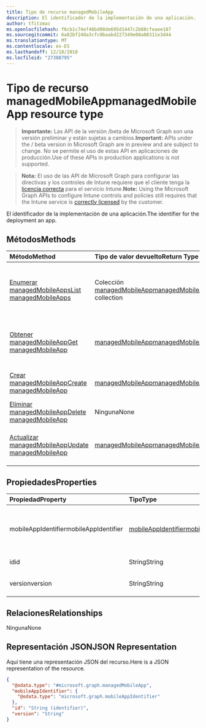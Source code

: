 ```yaml
---
title: Tipo de recurso managedMobileApp
description: El identificador de la implementación de una aplicación.
author: tfitzmac
ms.openlocfilehash: f6cb1c74ef46bd08de695d1447c2b88cfeaee187
ms.sourcegitcommit: 6a82bf240a3cfc0baabd227349e08a08311e3d44
ms.translationtype: MT
ms.contentlocale: es-ES
ms.lasthandoff: 12/18/2018
ms.locfileid: "27308795"
---
```

# <a name="managedmobileapp-resource-type"></a><span data-ttu-id="f26c8-103">Tipo de recurso managedMobileApp</span><span class="sxs-lookup"><span data-stu-id="f26c8-103">managedMobileApp resource type</span></span>

> <span data-ttu-id="f26c8-104">**Importante:** Las API de la versión /beta de Microsoft Graph son una versión preliminar y están sujetas a cambios.</span><span class="sxs-lookup"><span data-stu-id="f26c8-104">**Important:** APIs under the / beta version in Microsoft Graph are in preview and are subject to change.</span></span> <span data-ttu-id="f26c8-105">No se permite el uso de estas API en aplicaciones de producción.</span><span class="sxs-lookup"><span data-stu-id="f26c8-105">Use of these APIs in production applications is not supported.</span></span>

> <span data-ttu-id="f26c8-106">**Nota:** El uso de las API de Microsoft Graph para configurar las directivas y los controles de Intune requiere que el cliente tenga la [licencia correcta](https://go.microsoft.com/fwlink/?linkid=839381) para el servicio Intune.</span><span class="sxs-lookup"><span data-stu-id="f26c8-106">**Note:** Using the Microsoft Graph APIs to configure Intune controls and policies still requires that the Intune service is [correctly licensed](https://go.microsoft.com/fwlink/?linkid=839381) by the customer.</span></span>

<span data-ttu-id="f26c8-107">El identificador de la implementación de una aplicación.</span><span class="sxs-lookup"><span data-stu-id="f26c8-107">The identifier for the deployment an app.</span></span>
## <a name="methods"></a><span data-ttu-id="f26c8-108">Métodos</span><span class="sxs-lookup"><span data-stu-id="f26c8-108">Methods</span></span>
|<span data-ttu-id="f26c8-109">Método</span><span class="sxs-lookup"><span data-stu-id="f26c8-109">Method</span></span>|<span data-ttu-id="f26c8-110">Tipo de valor devuelto</span><span class="sxs-lookup"><span data-stu-id="f26c8-110">Return Type</span></span>|<span data-ttu-id="f26c8-111">Descripción</span><span class="sxs-lookup"><span data-stu-id="f26c8-111">Description</span></span>|
|:---|:---|:---|
|[<span data-ttu-id="f26c8-112">Enumerar managedMobileApps</span><span class="sxs-lookup"><span data-stu-id="f26c8-112">List managedMobileApps</span></span>](../api/intune-mam-managedmobileapp-list.md)|<span data-ttu-id="f26c8-113">Colección [managedMobileApp](../resources/intune-mam-managedmobileapp.md)</span><span class="sxs-lookup"><span data-stu-id="f26c8-113">[managedMobileApp](../resources/intune-mam-managedmobileapp.md) collection</span></span>|<span data-ttu-id="f26c8-114">Enumere las propiedades y las relaciones de los objetos [managedMobileApp](../resources/intune-mam-managedmobileapp.md).</span><span class="sxs-lookup"><span data-stu-id="f26c8-114">List properties and relationships of the [managedMobileApp](../resources/intune-mam-managedmobileapp.md) objects.</span></span>|
|[<span data-ttu-id="f26c8-115">Obtener managedMobileApp</span><span class="sxs-lookup"><span data-stu-id="f26c8-115">Get managedMobileApp</span></span>](../api/intune-mam-managedmobileapp-get.md)|[<span data-ttu-id="f26c8-116">managedMobileApp</span><span class="sxs-lookup"><span data-stu-id="f26c8-116">managedMobileApp</span></span>](../resources/intune-mam-managedmobileapp.md)|<span data-ttu-id="f26c8-117">Lea las propiedades y las relaciones del objeto [managedMobileApp](../resources/intune-mam-managedmobileapp.md).</span><span class="sxs-lookup"><span data-stu-id="f26c8-117">Read properties and relationships of the [managedMobileApp](../resources/intune-mam-managedmobileapp.md) object.</span></span>|
|[<span data-ttu-id="f26c8-118">Crear managedMobileApp</span><span class="sxs-lookup"><span data-stu-id="f26c8-118">Create managedMobileApp</span></span>](../api/intune-mam-managedmobileapp-create.md)|[<span data-ttu-id="f26c8-119">managedMobileApp</span><span class="sxs-lookup"><span data-stu-id="f26c8-119">managedMobileApp</span></span>](../resources/intune-mam-managedmobileapp.md)|<span data-ttu-id="f26c8-120">Cree un objeto [managedMobileApp](../resources/intune-mam-managedmobileapp.md).</span><span class="sxs-lookup"><span data-stu-id="f26c8-120">Create a new [managedMobileApp](../resources/intune-mam-managedmobileapp.md) object.</span></span>|
|[<span data-ttu-id="f26c8-121">Eliminar managedMobileApp</span><span class="sxs-lookup"><span data-stu-id="f26c8-121">Delete managedMobileApp</span></span>](../api/intune-mam-managedmobileapp-delete.md)|<span data-ttu-id="f26c8-122">Ninguna</span><span class="sxs-lookup"><span data-stu-id="f26c8-122">None</span></span>|<span data-ttu-id="f26c8-123">Elimina un [managedMobileApp](../resources/intune-mam-managedmobileapp.md).</span><span class="sxs-lookup"><span data-stu-id="f26c8-123">Deletes a [managedMobileApp](../resources/intune-mam-managedmobileapp.md).</span></span>|
|[<span data-ttu-id="f26c8-124">Actualizar managedMobileApp</span><span class="sxs-lookup"><span data-stu-id="f26c8-124">Update managedMobileApp</span></span>](../api/intune-mam-managedmobileapp-update.md)|[<span data-ttu-id="f26c8-125">managedMobileApp</span><span class="sxs-lookup"><span data-stu-id="f26c8-125">managedMobileApp</span></span>](../resources/intune-mam-managedmobileapp.md)|<span data-ttu-id="f26c8-126">Actualice las propiedades de un objeto [managedMobileApp](../resources/intune-mam-managedmobileapp.md).</span><span class="sxs-lookup"><span data-stu-id="f26c8-126">Update the properties of a [managedMobileApp](../resources/intune-mam-managedmobileapp.md) object.</span></span>|

## <a name="properties"></a><span data-ttu-id="f26c8-127">Propiedades</span><span class="sxs-lookup"><span data-stu-id="f26c8-127">Properties</span></span>
|<span data-ttu-id="f26c8-128">Propiedad</span><span class="sxs-lookup"><span data-stu-id="f26c8-128">Property</span></span>|<span data-ttu-id="f26c8-129">Tipo</span><span class="sxs-lookup"><span data-stu-id="f26c8-129">Type</span></span>|<span data-ttu-id="f26c8-130">Descripción</span><span class="sxs-lookup"><span data-stu-id="f26c8-130">Description</span></span>|
|:---|:---|:---|
|<span data-ttu-id="f26c8-131">mobileAppIdentifier</span><span class="sxs-lookup"><span data-stu-id="f26c8-131">mobileAppIdentifier</span></span>|[<span data-ttu-id="f26c8-132">mobileAppIdentifier</span><span class="sxs-lookup"><span data-stu-id="f26c8-132">mobileAppIdentifier</span></span>](../resources/intune-mam-mobileappidentifier.md)|<span data-ttu-id="f26c8-133">El identificador de una aplicación con el tipo de sistema operativo.</span><span class="sxs-lookup"><span data-stu-id="f26c8-133">The identifier for an app with it's operating system type.</span></span>|
|<span data-ttu-id="f26c8-134">id</span><span class="sxs-lookup"><span data-stu-id="f26c8-134">id</span></span>|<span data-ttu-id="f26c8-135">String</span><span class="sxs-lookup"><span data-stu-id="f26c8-135">String</span></span>|<span data-ttu-id="f26c8-136">Clave de la entidad.</span><span class="sxs-lookup"><span data-stu-id="f26c8-136">Key of the entity.</span></span>|
|<span data-ttu-id="f26c8-137">version</span><span class="sxs-lookup"><span data-stu-id="f26c8-137">version</span></span>|<span data-ttu-id="f26c8-138">String</span><span class="sxs-lookup"><span data-stu-id="f26c8-138">String</span></span>|<span data-ttu-id="f26c8-139">Versión de la entidad.</span><span class="sxs-lookup"><span data-stu-id="f26c8-139">Version of the entity.</span></span>|

## <a name="relationships"></a><span data-ttu-id="f26c8-140">Relaciones</span><span class="sxs-lookup"><span data-stu-id="f26c8-140">Relationships</span></span>
<span data-ttu-id="f26c8-141">Ninguna</span><span class="sxs-lookup"><span data-stu-id="f26c8-141">None</span></span>
## <a name="json-representation"></a><span data-ttu-id="f26c8-142">Representación JSON</span><span class="sxs-lookup"><span data-stu-id="f26c8-142">JSON Representation</span></span>
<span data-ttu-id="f26c8-143">Aquí tiene una representación JSON del recurso.</span><span class="sxs-lookup"><span data-stu-id="f26c8-143">Here is a JSON representation of the resource.</span></span>
<!-- {
  "blockType": "resource",
  "keyProperty": "id",
  "@odata.type": "microsoft.graph.managedMobileApp"
}
-->
``` json
{
  "@odata.type": "#microsoft.graph.managedMobileApp",
  "mobileAppIdentifier": {
    "@odata.type": "microsoft.graph.mobileAppIdentifier"
  },
  "id": "String (identifier)",
  "version": "String"
}
```





